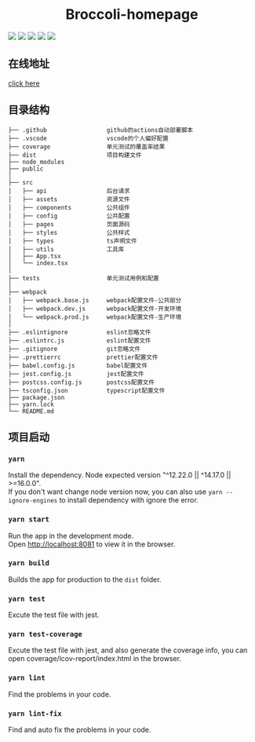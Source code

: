 <h1 align="center">
  Broccoli-homepage
</h1>

<p align="left">
  <img src="https://img.shields.io/badge/node-16.14.0-brightgreen.svg">
  <img src="https://img.shields.io/badge/yarn-1.22.17-brightgreen.svg">
  <img src="https://img.shields.io/badge/react-18.2.0-yellow.svg">
  <img src="https://img.shields.io/badge/typescript-4.7.4-yellow.svg">
  <img src="https://img.shields.io/badge/webpack-5.73.0-yellow.svg">
</p>

## 在线地址

[click here](http://lishuxue.site:8081)

## 目录结构

```
├── .github                 github的actions自动部署脚本
├── .vscode                 vscode的个人偏好配置
├── coverage                单元测试的覆盖率结果
├── dist                    项目构建文件
├── node_modules
├── public
│
├── src
│   ├── api		            后台请求
│   ├── assets		        资源文件
│   ├── components		    公共组件
│   ├── config		        公共配置
│   ├── pages			    页面源码
│   ├── styles		        公共样式
│   ├── types		        ts声明文件
│   ├── utils		        工具库
│   ├── App.tsx		        
│   └── index.tsx	
│		    
├── tests                   单元测试用例和配置
│
├── webpack
│   ├── webpack.base.js	    webpack配置文件-公共部分
│   ├── webpack.dev.js		webpack配置文件-开发环境
│   └── webpack.prod.js		webpack配置文件-生产环境
│
├── .eslintignore           eslint忽略文件
├── .eslintrc.js            eslint配置文件
├── .gitignore              git忽略文件
├── .prettierrc             prettier配置文件
├── babel.config.js         babel配置文件
├── jest.config.js          jest配置文件
├── postcss.config.js       postcss配置文件
├── tsconfig.json           typescript配置文件
├── package.json
├── yarn.lock
└── README.md
```

## 项目启动
### `yarn`

Install the dependency. Node expected version "^12.22.0 || ^14.17.0 || >=16.0.0".\
If you don't want change node version now, you can also use `yarn --ignore-engines` to install dependency with ignore the error.

### `yarn start`

Run the app in the development mode.\
Open [http://localhost:8081](http://localhost:8081) to view it in the browser.

### `yarn build`

Builds the app for production to the `dist` folder.

### `yarn test`

Excute the test file with jest.

### `yarn test-coverage`

Excute the test file with jest, and also generate the coverage info, you can open coverage/lcov-report/index.html in the browser.

### `yarn lint`

Find the problems in your code.

### `yarn lint-fix`

Find and auto fix the problems in your code.
